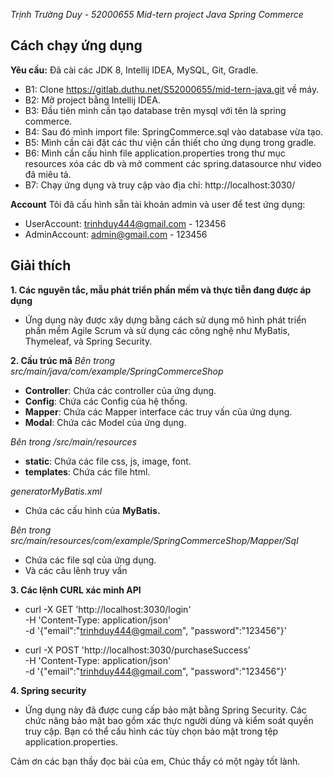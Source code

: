 *Trịnh Trường Duy - 52000655*
*Mid-tern project Java Spring Commerce*
## Cách chạy ứng dụng
**Yêu cầu:** Đã cài các JDK 8, Intellij IDEA, MySQL, Git, Gradle.
- B1: Clone https://gitlab.duthu.net/S52000655/mid-tern-java.git về máy.
- B2: Mở project bằng Intellij IDEA.
- B3: Đầu tiên mình cần tạo database trên mysql với tên là spring commerce.
- B4: Sau đó mình import file: SpringCommerce.sql vào database vừa tạo.
- B5: Mình cần cài đặt các thư viện cần thiết cho ứng dụng trong gradle.
- B6: Mình cần cấu hình file application.properties trong thư mục resources xóa các db và mở comment các spring.datasource như video đã miêu tả.
- B7: Chạy ứng dụng và truy cập vào địa chỉ: http://localhost:3030/

**Account** Tôi đã cấu hình sẵn tài khoản admin và user để test ứng dụng:
- UserAccount: trinhduy444@gmail.com - 123456
- AdminAccount: admin@gmail.com  - 123456

## Giải thích
**1. Các nguyên tắc, mẫu phát triển phần mềm
và thực tiễn đang được áp dụng**
- Ứng dụng này được xây dựng bằng cách sử dụng mô hình phát triển phần mềm Agile Scrum và sử dụng các công nghệ như MyBatis, Thymeleaf, và Spring Security.

**2. Cấu trúc mã**
*Bên trong src/main/java/com/example/SpringCommerceShop*
- **Controller**: Chứa các controller của ứng dụng.
- **Config**: Chứa các Config của hệ thống.
- **Mapper**: Chứa các Mapper interface các truy vấn của ứng dụng.
- **Modal**: Chứa các Model của ứng dụng.

*Bên trong /src/main/resources*
- **static**: Chứa các file css, js, image, font.
- **templates**: Chứa các file html.

*generatorMyBatis.xml*
- Chứa các cấu hình của **MyBatis.**

*Bên trong src/main/resources/com/example/SpringCommerceShop/Mapper/Sql*

- Chứa các file sql của ứng dụng.
- Và các câu lênh truy vấn

**3. Các lệnh CURL xác minh API**
- curl -X GET 'http://localhost:3030/login' \
-H 'Content-Type: application/json' \
-d '{"email":"trinhduy444@gmail.com", "password":"123456"}'

- curl -X POST 'http://localhost:3030/purchaseSuccess' \
-H 'Content-Type: application/json' \
-d '{"email":"trinhduy444@gmail.com", "password":"123456"}'


**4. Spring security**
- Ứng dụng này đã được cung cấp bảo mật bằng Spring Security. Các chức năng bảo mật bao gồm xác thực người dùng và kiểm soát quyền truy cập. Bạn có thể cấu hình các tùy chọn bảo mật trong tệp application.properties.

Cảm ơn các bạn thầy đọc bài của em, Chúc thầy có một ngày tốt lành.
